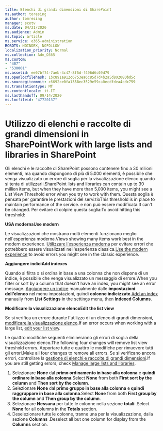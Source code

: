 ```yaml
---
title: Elenchi di grandi dimensioni di SharePoint
ms.author: toresing
author: tomresing
manager: scotv
ms.date: 04/21/2020
ms.audience: Admin
ms.topic: article
ms.service: o365-administration
ROBOTS: NOINDEX, NOFOLLOW
localization_priority: Normal
ms.collection: Adm_O365
ms.custom:
- "407"
- "530001"
ms.assetid: ee07bf74-7aeb-4c47-8f5d-f496d6c09d79
ms.openlocfilehash: 1bc891a912c6753ea6c85d7d4b2a5d802080bd5c
ms.sourcegitcommit: c6692ce0fa1358ec3529e59ca0ecdfdea4cdc759
ms.translationtype: MT
ms.contentlocale: it-IT
ms.lasthandoff: 09/14/2020
ms.locfileid: "47720137"
---
```

# <a name="work-with-large-lists-and-libraries-in-sharepoint"></a><span data-ttu-id="64c9c-102">Utilizzo di elenchi e raccolte di grandi dimensioni in SharePoint</span><span class="sxs-lookup"><span data-stu-id="64c9c-102">Work with large lists and libraries in SharePoint</span></span>

<span data-ttu-id="64c9c-103">Gli elenchi e le raccolte di SharePoint possono contenere fino a 30 milioni elementi, ma quando dispongono di più di 5.000 elementi, è possibile che venga visualizzato un errore di soglia per la visualizzazione elenco quando si tenta di utilizzarli.</span><span class="sxs-lookup"><span data-stu-id="64c9c-103">SharePoint lists and libraries can contain up to 30 million items, but when they have more than 5,000 items, you might see a List View Threshold error when you try to work with them.</span></span> <span data-ttu-id="64c9c-104">Questa soglia è pensata per garantire le prestazioni del servizio</span><span class="sxs-lookup"><span data-stu-id="64c9c-104">This threshold is in place to maintain performance of the service.</span></span> <span data-ttu-id="64c9c-105">e non può essere modificata.</span><span class="sxs-lookup"><span data-stu-id="64c9c-105">It can't be changed.</span></span> <span data-ttu-id="64c9c-106">Per evitare di colpire questa soglia:</span><span class="sxs-lookup"><span data-stu-id="64c9c-106">To avoid hitting this threshold:</span></span>

<span data-ttu-id="64c9c-107">**USA moderna**</span><span class="sxs-lookup"><span data-stu-id="64c9c-107">**Use modern**</span></span>

<span data-ttu-id="64c9c-108">Le visualizzazioni che mostrano molti elementi funzionano meglio nell'esperienza moderna.</span><span class="sxs-lookup"><span data-stu-id="64c9c-108">Views showing many items work best in the modern experience.</span></span> <span data-ttu-id="64c9c-109">[Utilizzare l'esperienza moderna](https://support.office.com/article/66dac24b-4177-4775-bf50-3d267318caa9) per evitare errori che potrebbero essere visualizzati nell'esperienza classica.</span><span class="sxs-lookup"><span data-stu-id="64c9c-109">[Use the modern experience](https://support.office.com/article/66dac24b-4177-4775-bf50-3d267318caa9) to avoid errors you might see in the classic experience.</span></span>

<span data-ttu-id="64c9c-110">**Aggiungere indici**</span><span class="sxs-lookup"><span data-stu-id="64c9c-110">**Add indexes**</span></span>

<span data-ttu-id="64c9c-111">Quando si filtra o si ordina in base a una colonna che non dispone di un indice, è possibile che venga visualizzato un messaggio di errore.</span><span class="sxs-lookup"><span data-stu-id="64c9c-111">When you filter or sort by a column that doesn't have an index, you might see an error message.</span></span> <span data-ttu-id="64c9c-112">[Aggiungere un indice](https://support.office.com/article/f3f00554-b7dc-44d1-a2ed-d477eac463b0) manualmente dalle **impostazioni dell'elenco** nel menu impostazioni, quindi **colonne indicizzate**.</span><span class="sxs-lookup"><span data-stu-id="64c9c-112">[Add an index](https://support.office.com/article/f3f00554-b7dc-44d1-a2ed-d477eac463b0) manually from **List Settings** in the settings menu, then **Indexed Columns**.</span></span>

<span data-ttu-id="64c9c-113">**Modificare la visualizzazione elenco**</span><span class="sxs-lookup"><span data-stu-id="64c9c-113">**Edit the list view**</span></span>

<span data-ttu-id="64c9c-114">Se si verifica un errore durante l'utilizzo di un elenco di grandi dimensioni, [modificare la visualizzazione elenco](https://support.office.com/article/15916903-e79a-423f-b4e2-02d37e1ff372).</span><span class="sxs-lookup"><span data-stu-id="64c9c-114">If an error occurs when working with a large list, [edit your list view](https://support.office.com/article/15916903-e79a-423f-b4e2-02d37e1ff372).</span></span>

<span data-ttu-id="64c9c-115">Le quattro modifiche seguenti elimineranno gli errori di soglia della visualizzazione elenco.</span><span class="sxs-lookup"><span data-stu-id="64c9c-115">The following four changes will remove list view threshold errors.</span></span> <span data-ttu-id="64c9c-116">Apportare tutte e quattro le modifiche per rimuovere tutti gli errori.</span><span class="sxs-lookup"><span data-stu-id="64c9c-116">Make all four changes to remove all errors.</span></span> <span data-ttu-id="64c9c-117">Se si verificano ancora errori, controllare la [gestione di elenchi e raccolte di grandi dimensioni](https://support.office.com/article/B8588DAE-9387-48C2-9248-C24122F07C59).</span><span class="sxs-lookup"><span data-stu-id="64c9c-117">If you are still getting errors, check [Manage large lists and libraries](https://support.office.com/article/B8588DAE-9387-48C2-9248-C24122F07C59).</span></span>

1. <span data-ttu-id="64c9c-118">Selezionare **None** dal **primo ordinamento in base alla colonna** e **quindi ordinare in base alla colonna**.</span><span class="sxs-lookup"><span data-stu-id="64c9c-118">Select **None** from both **First sort by the column** and **Then sort by the column**.</span></span>
2. <span data-ttu-id="64c9c-119">Selezionare **None** dal **primo gruppo in base alla colonna** e **quindi raggruppare in base alla colonna**.</span><span class="sxs-lookup"><span data-stu-id="64c9c-119">Select **None** from both **First group by the column** and **Then group by the column**.</span></span>
3. <span data-ttu-id="64c9c-120">Selezionare **Nessuna** per tutte le colonne nella sezione **totali** .</span><span class="sxs-lookup"><span data-stu-id="64c9c-120">Select **None** for all columns in the **Totals** section.</span></span>
4. <span data-ttu-id="64c9c-121">Deselezionare tutte le colonne, tranne una per la visualizzazione, dalla sezione **Columns** .</span><span class="sxs-lookup"><span data-stu-id="64c9c-121">Deselect all but one column for display from the **Columns** section.</span></span>


